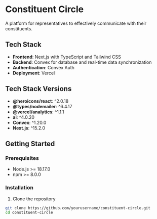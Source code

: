# Constituent Circle

A platform for representatives to effectively communicate with their constituents.

## Tech Stack

- **Frontend**: Next.js with TypeScript and Tailwind CSS
- **Backend**: Convex for database and real-time data synchronization
- **Authentication**: Convex Auth
- **Deployment**: Vercel

## Tech Stack Versions

- **@heroicons/react**: ^2.0.18
- **@types/nodemailer**: ^6.4.17
- **@vercel/analytics**: ^1.1.1
- **ai**: ^4.0.20
- **Convex**: ^1.20.0
- **Next.js**: ^15.2.0

## Getting Started

### Prerequisites

- Node.js >= 18.17.0
- npm >= 8.0.0

### Installation

1. Clone the repository
```bash
git clone https://github.com/yourusername/constituent-circle.git
cd constituent-circle
